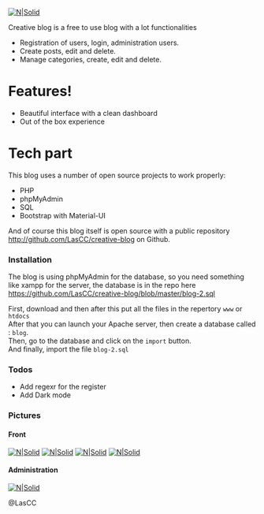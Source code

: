 [![N|Solid](https://i.imgur.com/ZWWmH1g.png)]()

Creative blog is a free to use blog with a lot functionalities

  - Registration of users, login, administration users.
  - Create posts, edit and delete.
  - Manage categories, create, edit and delete.

# Features!

  - Beautiful interface with a clean dashboard
  - Out of the box experience

# Tech part

This blog uses a number of open source projects to work properly:

* PHP
* phpMyAdmin
* SQL
* Bootstrap with Material-UI

And of course this blog itself is open source with a public repository http://github.com/LasCC/creative-blog on Github.

### Installation

The blog is using phpMyAdmin for the database, so you need something like xampp for the server, the database is in the repo here https://github.com/LasCC/creative-blog/blob/master/blog-2.sql

First, download and then after this put all the files in the repertory ``www`` or ``htdocs`` <br/>
After that you can launch your Apache server, then create a database called : ``blog``.<br/>
Then, go to the database and click on the ``import`` button.<br/>
And finally, import the file ``blog-2.sql``

### Todos

 - Add regexr for the register
 - Add Dark mode 

### Pictures

#### Front
[![N|Solid](https://i.imgur.com/KEr2Qhi.png)]()
[![N|Solid](https://i.imgur.com/oGYjWxA.png)]()
[![N|Solid](https://i.imgur.com/pufOajK.jpg)]()
[![N|Solid](https://i.imgur.com/W0fslhJ.png)]()

#### Administration
[![N|Solid](https://i.imgur.com/3Uw3SLe.jpg)]()


@LasCC
